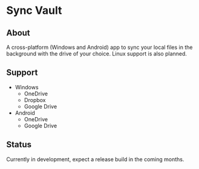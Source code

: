 # Sync Vault

## About

A cross-platform (Windows and Android) app to sync your local files in the background with the drive of your choice.
Linux support is also planned.

## Support

- Windows
  - OneDrive
  - Dropbox
  - Google Drive
- Android
  - OneDrive
  - Google Drive

## Status

Currently in development, expect a release build in the coming months.
